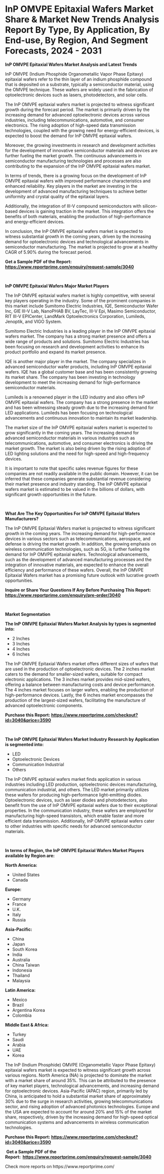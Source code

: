 <p><h1>InP OMVPE Epitaxial Wafers Market Share & Market New Trends Analysis Report By Type, By Application, By End-use, By Region, And Segment Forecasts, 2024 - 2031</h1></p><p><strong>InP OMVPE Epitaxial Wafers Market Analysis and Latest Trends</strong></p>
<p><p>InP OMVPE (Indium Phosphide Organometallic Vapor Phase Epitaxy) epitaxial wafers refer to the thin layer of an indium phosphide compound that is deposited on a substrate, typically a semiconductor material, using the OMVPE technique. These wafers are widely used in the fabrication of optoelectronic devices such as lasers, photodetectors, and solar cells.</p><p>The InP OMVPE epitaxial wafers market is projected to witness significant growth during the forecast period. The market is primarily driven by the increasing demand for advanced optoelectronic devices across various industries, including telecommunications, automotive, and consumer electronics. The rising adoption of high-speed data transmission technologies, coupled with the growing need for energy-efficient devices, is expected to boost the demand for InP OMVPE epitaxial wafers.</p><p>Moreover, the growing investments in research and development activities for the development of innovative semiconductor materials and devices are further fueling the market growth. The continuous advancements in semiconductor manufacturing technologies and processes are also contributing to the expansion of the InP OMVPE epitaxial wafers market.</p><p>In terms of trends, there is a growing focus on the development of InP OMVPE epitaxial wafers with improved performance characteristics and enhanced reliability. Key players in the market are investing in the development of advanced manufacturing techniques to achieve better uniformity and crystal quality of the epitaxial layers.</p><p>Additionally, the integration of III-V compound semiconductors with silicon-based devices is gaining traction in the market. This integration offers the benefits of both materials, enabling the production of high-performance and energy-efficient devices.</p><p>In conclusion, the InP OMVPE epitaxial wafers market is expected to witness substantial growth in the coming years, driven by the increasing demand for optoelectronic devices and technological advancements in semiconductor manufacturing. The market is projected to grow at a healthy CAGR of 5.90% during the forecast period.</p></p>
<p><strong>Get a Sample PDF of the Report:&nbsp; <a href="https://www.reportprime.com/enquiry/request-sample/3040">https://www.reportprime.com/enquiry/request-sample/3040</a></strong></p>
<p>&nbsp;</p>
<p><strong>InP OMVPE Epitaxial Wafers Major Market Players</strong></p>
<p><p>The InP OMVPE epitaxial wafers market is highly competitive, with several key players operating in the industry. Some of the prominent companies in this market include Sumitomo Electric Industries, IQE, Semiconductor Wafer Inc, GIE III-V Lab, NanoPHAB BV, LayTec, III-V Epi, Masimo Semiconductor, RIT III-V EPICenter, LandMark Optoelectronics Corporation, Lumileds, Jenoptik, and VIGO System.</p><p>Sumitomo Electric Industries is a leading player in the InP OMVPE epitaxial wafers market. The company has a strong market presence and offers a wide range of products and solutions. Sumitomo Electric Industries has been focusing on research and development activities to enhance its product portfolio and expand its market presence.</p><p>IQE is another major player in the market. The company specializes in advanced semiconductor wafer products, including InP OMVPE epitaxial wafers. IQE has a global customer base and has been consistently growing its market share. The company has been investing in technology development to meet the increasing demand for high-performance semiconductor materials.</p><p>Lumileds is a renowned player in the LED industry and also offers InP OMVPE epitaxial wafers. The company has a strong presence in the market and has been witnessing steady growth due to the increasing demand for LED applications. Lumileds has been focusing on technological advancements and continuous innovation to maintain its market leadership.</p><p>The market size of the InP OMVPE epitaxial wafers market is expected to grow significantly in the coming years. The increasing demand for advanced semiconductor materials in various industries such as telecommunications, automotive, and consumer electronics is driving the market growth. The market is also being driven by the rising adoption of LED lighting solutions and the need for high-speed and high-frequency devices.</p><p>It is important to note that specific sales revenue figures for these companies are not readily available in the public domain. However, it can be inferred that these companies generate substantial revenue considering their market presence and industry standing. The InP OMVPE epitaxial wafers market is estimated to be valued in the billions of dollars, with significant growth opportunities in the future.</p></p>
<p>&nbsp;</p>
<p><strong>What Are The Key Opportunities For InP OMVPE Epitaxial Wafers Manufacturers?</strong></p>
<p><p>The InP OMVPE Epitaxial Wafers market is projected to witness significant growth in the coming years. The increasing demand for high-performance devices in various sectors such as telecommunications, aerospace, and defense is driving the market growth. In addition, the growing emphasis on wireless communication technologies, such as 5G, is further fueling the demand for InP OMVPE epitaxial wafers. Technological advancements, such as the development of advanced manufacturing processes and the integration of innovative materials, are expected to enhance the overall efficiency and performance of these wafers. Overall, the InP OMVPE Epitaxial Wafers market has a promising future outlook with lucrative growth opportunities.</p></p>
<p><strong>Inquire or Share Your Questions If Any Before Purchasing This Report: <a href="https://www.reportprime.com/enquiry/pre-order/3040">https://www.reportprime.com/enquiry/pre-order/3040</a></strong></p>
<p>&nbsp;</p>
<p><strong>Market Segmentation</strong></p>
<p><strong>The InP OMVPE Epitaxial Wafers Market Analysis by types is segmented into:</strong></p>
<p><ul><li>2 Inches</li><li>3 Inches</li><li>4 Inches</li><li>6 Inches</li></ul></p>
<p><p>The InP OMVPE Epitaxial Wafers market offers different sizes of wafers that are used in the production of optoelectronic devices. The 2 inches market caters to the demand for smaller-sized wafers, suitable for compact electronic applications. The 3 inches market provides mid-sized wafers, offering a balance between manufacturing costs and device performance. The 4 inches market focuses on larger wafers, enabling the production of high-performance devices. Lastly, the 6 inches market encompasses the production of the largest-sized wafers, facilitating the manufacture of advanced optoelectronic components.</p></p>
<p><strong>Purchase this Report:&nbsp;<a href="https://www.reportprime.com/checkout?id=3040&price=3590">https://www.reportprime.com/checkout?id=3040&price=3590</a></strong></p>
<p>&nbsp;</p>
<p><strong>The InP OMVPE Epitaxial Wafers Market Industry Research by Application is segmented into:</strong></p>
<p><ul><li>LED</li><li>Optoelectronic Devices</li><li>Communication Industrial</li><li>Others</li></ul></p>
<p><p>The InP OMVPE epitaxial wafers market finds application in various industries including LED production, optoelectronic devices manufacturing, communication industrial, and others. The LED market primarily utilizes these wafers for producing high-performance light-emitting diodes. Optoelectronic devices, such as laser diodes and photodetectors, also benefit from the use of InP OMVPE epitaxial wafers due to their exceptional properties. In the communication industry, these wafers are employed for manufacturing high-speed transistors, which enable faster and more efficient data transmission. Additionally, InP OMVPE epitaxial wafers cater to other industries with specific needs for advanced semiconductor materials.</p></p>
<p>&nbsp;</p>
<p><strong>In terms of Region, the InP OMVPE Epitaxial Wafers Market Players available by Region are:</strong></p>
<p>
    <p> <strong> North America: </strong>
        <ul>
            <li>United States</li>
            <li>Canada</li>
        </ul>
        </p> 
    <p> <strong> Europe: </strong>
        <ul>
            <li>Germany</li>
            <li>France</li>
            <li>U.K.</li>
            <li>Italy</li>
            <li>Russia</li>
        </ul>
        </p> 
    <p> <strong> Asia-Pacific: </strong>
        <ul>
            <li>China</li>
            <li>Japan</li>
            <li>South Korea</li>
            <li>India</li>
            <li>Australia</li>
            <li>China Taiwan</li>
            <li>Indonesia</li>
            <li>Thailand</li>
            <li>Malaysia</li>
        </ul>
        </p> 
    <p> <strong> Latin America: </strong>
        <ul>
            <li>Mexico</li>
            <li>Brazil</li>
            <li>Argentina Korea</li>
            <li>Colombia</li>
        </ul>
        </p> 
    <p> <strong> Middle East & Africa: </strong>
        <ul>
            <li>Turkey</li>
            <li>Saudi</li>
            <li>Arabia</li>
            <li>UAE</li>
            <li>Korea</li>
        </ul>
    </p>
    </p>
<p><p>The InP (Indium Phosphide) OMVPE (Organometallic Vapor Phase Epitaxy) epitaxial wafers market is expected to witness significant growth across various regions. North America (NA) is projected to dominate the market with a market share of around 35%. This can be attributed to the presence of key market players, technological advancements, and increasing demand for optoelectronic devices. Asia-Pacific (APAC) region, primarily led by China, is anticipated to hold a substantial market share of approximately 30% due to the surge in research activities, growing telecommunications sector, and rising adoption of advanced photonics technologies. Europe and the USA are expected to account for around 20% and 15% of the market share, respectively, driven by the increasing demand for high-speed optical communication systems and advancements in wireless communication technologies.</p></p>
<p><strong>Purchase this Report: <a href="https://www.reportprime.com/checkout?id=3040&price=3590">https://www.reportprime.com/checkout?id=3040&price=3590</a></strong></p>
<p>&nbsp;<strong>Get a Sample PDF of the Report:&nbsp;&nbsp;<a href="https://www.reportprime.com/enquiry/request-sample/3040">https://www.reportprime.com/enquiry/request-sample/3040</a></strong></p>
<p><strong></strong></p>
<p>Check more reports on https://www.reportprime.com/</p>